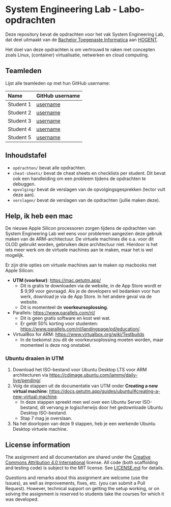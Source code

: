 # System Engineering Lab - Labo-opdrachten

Deze repository bevat de opdrachten voor het vak System Engineering Lab, dat deel uitmaakt van de [Bachelor Toegepaste Informatica](https://www.hogent.be/opleidingen/bachelors/toegepaste-informatica/) aan [HOGENT](https://www.hogent.be/).

Het doel van deze opdrachten is om vertrouwd te raken met concepten zoals Linux, (container) virtualisatie, netwerken en cloud computing.

## Teamleden

Lijst alle teamleden op met hun GitHub username:

| Name      | GitHub username                         |
| :-------- | :-------------------------------------- |
| Student 1 | [username](https://github.com/username) |
| Student 2 | [username](https://github.com/username) |
| Student 3 | [username](https://github.com/username) |
| Student 4 | [username](https://github.com/username) |
| Student 5 | [username](https://github.com/username) |

## Inhoudstafel

- `opdrachten/` bevat alle opdrachten.
- `cheat-sheets/` bevat de cheat sheets en checklists per student. Dit bevat ook een handleiding om een probleem tijdens de opdrachten te debuggen.
- `opvolging/` bevat de verslagen van de opvolgingsgesprekken (lector vult deze aan).
- `verslagen/` bevat de verslagen van de opdrachten (jullie maken deze).

## Help, ik heb een mac

De nieuwe Apple Silicon processoren zorgen tijdens de opdrachten van System Engineering Lab  wel eens voor problemen aangezien deze gebruik maken van de ARM-architectuur. De virtuele machines die o.a. voor dit OLOD gebruikt worden, gebruiken deze architectuur niet. Hierdoor is het iets meer werk om de virtuele machines aan te maken, maar het is wel mogelijk.

Er zijn drie opties om virtuele machines aan te maken op macbooks met Apple Silicon:

- **UTM (voorkeur)**: <https://mac.getutm.app/>
  - Dit is gratis te downloaden via de website, in de App Store wordt er \$ 9,99 voor gevraagd. Als je de developers wil bedanken voor hun werk, download je via de App Store. In het andere geval via de website.
  - Dit is momenteel de **voorkeursoplossing**.
- Parallels: <https://www.parallels.com/nl/>
  - Dit is geen gratis software en kost wel wat.
  - Er geldt 50% korting voor studenten: <https://www.parallels.com/nl/landingpage/pd/education/>.
- VirtualBox for ARM: <https://www.virtualbox.org/wiki/Testbuilds>
  - In de toekomst zou dit de voorkeursoplossing moeten worden, maar momenteel is deze nog onstabiel.

### Ubuntu draaien in UTM

1. Download het ISO-bestand voor Ubuntu Desktop LTS voor ARM architecturen via <https://cdimage.ubuntu.com/jammy/daily-live/pending/>.
2. Volg de stappen uit de documentatie van UTM onder **Creating a new virtual machine**: <https://docs.getutm.app/guides/ubuntu/#creating-a-new-virtual-machine>.
   - In deze stappen spreekt men wel over een Ubuntu Server ISO-bestand, dit vervang je logischerwijs door het gedownloade Ubuntu Desktop ISO-bestand.
   - Stap 7 mag je overslaan.
3. Na het doorlopen van deze 9 stappen, heb je een werkende Ubuntu Desktop virtuele machine.

## License information

The assignment and all documentation are shared under the [Creative Commons Attribution 4.0 International](http://creativecommons.org/licenses/by/4.0/) license. All code (both scaffolding and testing code) is subject to the MIT license. See [LICENSE.md](LICENSE.md) for details.

Questions and remarks about this assignment are welcome (use the Issues), as well as improvements, fixes, etc. (you can submit a Pull Request). However, technical support on getting the setup working, or on solving the assignment is reserved to students take the courses for which it was developed.
